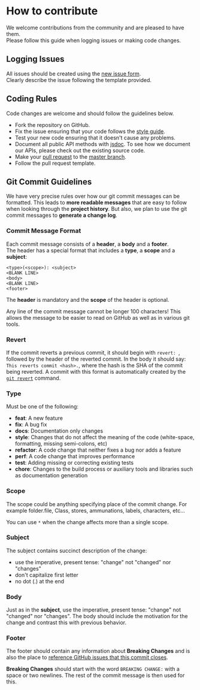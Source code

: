 # How to contribute
We welcome contributions from the community and are pleased to have them.  
Please follow this guide when logging issues or making code changes.

## Logging Issues
All issues should be created using the [new issue form](https://github.com/Sighmir/YARP/issues/new).  
Clearly describe the issue following the template provided.

## Coding Rules
Code changes are welcome and should follow the guidelines below.

* Fork the repository on GitHub.
* Fix the issue ensuring that your code follows the [style guide](https://github.com/Sighmir/YARP/blob/master/STYLE.md).
* Test your new code ensuring that it doesn't cause any problems.
* Document all public API methods with [jsdoc](http://usejsdoc.org/). To see how we document our APIs, please check out the existing source code.
* Make your [pull request](https://github.com/Sighmir/YARP/pulls/new) to the [master branch](https://github.com/Sighmir/YARP/tree/master).
* Follow the pull request template.

## Git Commit Guidelines

We have very precise rules over how our git commit messages can be formatted.  This leads to **more readable messages** that are easy to follow when looking through the **project history**.  But also, we plan to use the git commit messages to **generate a change log**.

### Commit Message Format
Each commit message consists of a **header**, a **body** and a **footer**.  
The header has a special format that includes a **type**, a **scope** and a **subject**:

```
<type>(<scope>): <subject>
<BLANK LINE>
<body>
<BLANK LINE>
<footer>
```

The **header** is mandatory and the **scope** of the header is optional.

Any line of the commit message cannot be longer 100 characters! This allows the message to be easier
to read on GitHub as well as in various git tools.

### Revert
If the commit reverts a previous commit, it should begin with `revert: `, followed by the header
of the reverted commit.
In the body it should say: `This reverts commit <hash>.`, where the hash is the SHA of the commit
being reverted.
A commit with this format is automatically created by the [`git revert`](https://git-scm.com/docs/git-revert) command.

### Type
Must be one of the following:

* **feat**: A new feature
* **fix**: A bug fix
* **docs**: Documentation only changes
* **style**: Changes that do not affect the meaning of the code (white-space, formatting, missing
  semi-colons, etc)
* **refactor**: A code change that neither fixes a bug nor adds a feature
* **perf**: A code change that improves performance
* **test**: Adding missing or correcting existing tests
* **chore**: Changes to the build process or auxiliary tools and libraries such as documentation
  generation

### Scope
The scope could be anything specifying place of the commit change. For example folder.file, Class, stores, ammunations, labels, characters, etc...

You can use `*` when the change affects more than a single scope.

### Subject
The subject contains succinct description of the change:

* use the imperative, present tense: "change" not "changed" nor "changes"
* don't capitalize first letter
* no dot (.) at the end

### Body
Just as in the **subject**, use the imperative, present tense: "change" not "changed" nor "changes".
The body should include the motivation for the change and contrast this with previous behavior.

### Footer
The footer should contain any information about **Breaking Changes** and is also the place to
[reference GitHub issues that this commit closes](https://help.github.com/articles/closing-issues-via-commit-messages/).

**Breaking Changes** should start with the word `BREAKING CHANGE:` with a space or two newlines.
The rest of the commit message is then used for this.